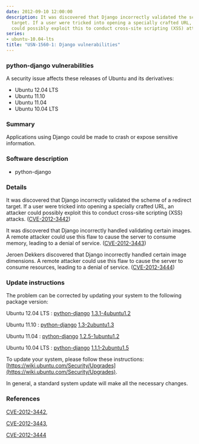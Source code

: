 ```yaml
---
date: 2012-09-10 12:00:00
description: It was discovered that Django incorrectly validated the scheme of a redirect
  target. If a user were tricked into opening a specially crafted URL, an attacker
  could possibly exploit this to conduct cross-site scripting (XSS) attacks. ([CVE-2012-3442](http://people.ubuntu.com/~ubuntu-security/cve/CVE-2012-3442))
series:
- ubuntu-10.04-lts
title: "USN-1560-1: Django vulnerabilities"
---
```



### python-django vulnerabilities

A security issue affects these releases of Ubuntu and its derivatives:

* Ubuntu 12.04 LTS
* Ubuntu 11.10
* Ubuntu 11.04
* Ubuntu 10.04 LTS

### Summary

Applications using Django could be made to crash or expose sensitive information.

### Software description

* python-django 

### Details

It was discovered that Django incorrectly validated the scheme of a redirect target. If a user were tricked into opening a specially crafted URL, an attacker could possibly exploit this to conduct cross-site scripting (XSS) attacks. ([CVE-2012-3442](http://people.ubuntu.com/~ubuntu-security/cve/CVE-2012-3442))

It was discovered that Django incorrectly handled validating certain images. A remote attacker could use this flaw to cause the server to consume memory, leading to a denial of service. ([CVE-2012-3443](http://people.ubuntu.com/~ubuntu-security/cve/CVE-2012-3443))

Jeroen Dekkers discovered that Django incorrectly handled certain image dimensions. A remote attacker could use this flaw to cause the server to consume resources, leading to a denial of service. ([CVE-2012-3444](http://people.ubuntu.com/~ubuntu-security/cve/CVE-2012-3444)) 

### Update instructions

The problem can be corrected by updating your system to the following package version:

Ubuntu 12.04 LTS
 : [python-django](https://launchpad.net/ubuntu/+source/python-django) <span> [1.3.1-4ubuntu1.2](https://launchpad.net/ubuntu/+source/python-django/1.3.1-4ubuntu1.2) </span> 

Ubuntu 11.10
 : [python-django](https://launchpad.net/ubuntu/+source/python-django) <span> [1.3-2ubuntu1.3](https://launchpad.net/ubuntu/+source/python-django/1.3-2ubuntu1.3) </span> 

Ubuntu 11.04
 : [python-django](https://launchpad.net/ubuntu/+source/python-django) <span> [1.2.5-1ubuntu1.2](https://launchpad.net/ubuntu/+source/python-django/1.2.5-1ubuntu1.2) </span> 

Ubuntu 10.04 LTS
 : [python-django](https://launchpad.net/ubuntu/+source/python-django) <span> [1.1.1-2ubuntu1.5](https://launchpad.net/ubuntu/+source/python-django/1.1.1-2ubuntu1.5) </span> 

To update your system, please follow these instructions: [https://wiki.ubuntu.com/Security/Upgrades](https://wiki.ubuntu.com/Security/Upgrades).

In general, a standard system update will make all the necessary changes. 

### References

 
 [CVE-2012-3442](http://people.ubuntu.com/~ubuntu-security/cve/CVE-2012-3442), 

 [CVE-2012-3443](http://people.ubuntu.com/~ubuntu-security/cve/CVE-2012-3443), 

 [CVE-2012-3444](http://people.ubuntu.com/~ubuntu-security/cve/CVE-2012-3444)